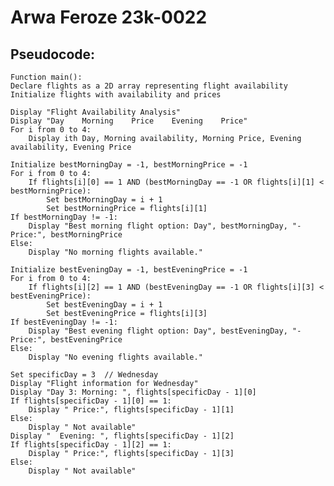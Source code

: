 # Arwa Feroze 23k-0022
## Pseudocode:

    Function main():
    Declare flights as a 2D array representing flight availability
    Initialize flights with availability and prices
    
    Display "Flight Availability Analysis"
    Display "Day    Morning    Price    Evening    Price"
    For i from 0 to 4:
        Display ith Day, Morning availability, Morning Price, Evening availability, Evening Price
    
    Initialize bestMorningDay = -1, bestMorningPrice = -1
    For i from 0 to 4:
        If flights[i][0] == 1 AND (bestMorningDay == -1 OR flights[i][1] < bestMorningPrice):
            Set bestMorningDay = i + 1
            Set bestMorningPrice = flights[i][1]
    If bestMorningDay != -1:
        Display "Best morning flight option: Day", bestMorningDay, "- Price:", bestMorningPrice
    Else:
        Display "No morning flights available."
    
    Initialize bestEveningDay = -1, bestEveningPrice = -1
    For i from 0 to 4:
        If flights[i][2] == 1 AND (bestEveningDay == -1 OR flights[i][3] < bestEveningPrice):
            Set bestEveningDay = i + 1
            Set bestEveningPrice = flights[i][3]
    If bestEveningDay != -1:
        Display "Best evening flight option: Day", bestEveningDay, "- Price:", bestEveningPrice
    Else:
        Display "No evening flights available."
    
    Set specificDay = 3  // Wednesday
    Display "Flight information for Wednesday"
    Display "Day 3: Morning: ", flights[specificDay - 1][0]
    If flights[specificDay - 1][0] == 1:
        Display " Price:", flights[specificDay - 1][1]
    Else:
        Display " Not available"
    Display "  Evening: ", flights[specificDay - 1][2]
    If flights[specificDay - 1][2] == 1:
        Display " Price:", flights[specificDay - 1][3]
    Else:
        Display " Not available"

